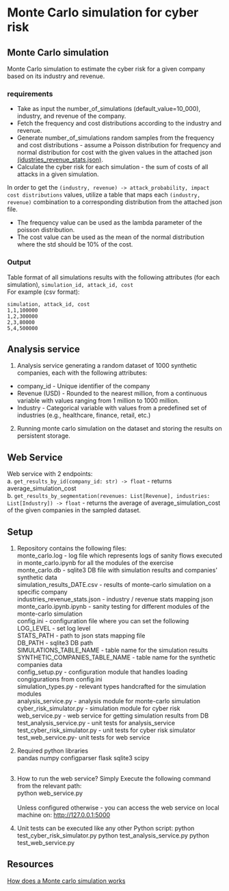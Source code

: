 # Monte Carlo simulation for cyber risk

## Monte Carlo simulation 
Monte Carlo simulation to estimate the cyber risk for a given company based on its industry and revenue. 

### requirements

* Take as input the number_of_simulations (default_value=10_000), industry, and revenue of the company. 
* Fetch the frequency and cost distributions according to the industry and revenue.  
* Generate number_of_simulations random samples from the frequency and cost distributions - assume a Poisson distribution for frequency and normal distribution for cost with the given values in the attached json [(idustries_revenue_stats.json)](./idustries_revenue_stats.json).
* Calculate the cyber risk for each simulation - the sum of costs of all attacks in a given simulation.


  
In order to get the `(industry, revenue) -> attack_probability, impact cost distributions` values, utilize a table that maps each `(industry, revenue)` combination to a corresponding distribution from the attached json file. 
- The frequency value can be used as the lambda parameter of the poisson distribution.
- The cost value can be used as the mean of the normal distribution where the std should be 10% of the cost. 

### Output

Table format of all simulations results with the following attributes (for each simulation), `simulation_id, attack_id, cost`  
For example (csv format):
  ```
  simulation, attack_id, cost
  1,1,100000
  1,2,300000
  2,3,80000
  5,4,500000
  ```

## Analysis service

1. Analysis service generating a random dataset of 1000 synthetic companies, each with the following attributes:
* company_id - Unique identifier of the company
* Revenue (USD) - Rounded to the nearest million, from a continuous variable with values ranging from 1 million to 1000 million.
* Industry - Categorical variable with values from a predefined set of industries (e.g., healthcare, finance, retail, etc.)

2. Running monte carlo simulation on the dataset and storing the results on persistent storage.

## Web Service
Web service with 2 endpoints:
<br />a. `get_results_by_id(company_id: str) -> float` - returns average_simulation_cost
<br />b. `get_results_by_segmentation(revenues: List[Revenue], industries: List[Industry]) -> float` - returns the average of average_simulation_cost of the given companies in the sampled dataset.



## Setup
1. Repository contains the following files:<br>
    monte_carlo.log - log file which represents logs of sanity flows executed in monte_carlo.ipynb for all the modules of the exercise<br>
	monte_carlo.db  - sqlite3 DB file with simulation results and companies' synthetic data <br>
	simulation_results_DATE.csv - results of monte-carlo simulation on a specific company <br>
    industries_revenue_stats.json -  industry / revenue stats mapping json<br>
    monte_carlo.ipynb.ipynb -  sanity testing for different modules of the monte-carlo simulation <br>
    config.ini -  configuration file where you can set the following <br>
                  LOG_LEVEL - set log level<br>
                  STATS_PATH  - path to json stats mapping file <br>
                  DB_PATH - sqlite3 DB path<br>
				  SIMULATIONS_TABLE_NAME - table name for the simulation results<br>
				  SYNTHETIC_COMPANIES_TABLE_NAME - table name for the synthetic companies data <br>
    config_setup.py - configuration module that handles loading congigurations from config.ini <br>
	simulation_types.py - relevant types handcrafted  for the  simulation modules <br>
	analysis_service.py - analysis module for monte-carlo simulation <br>
	cyber_risk_simulator.py - simulation module for cyber risk<br>
	web_service.py - web service for getting simulation results from DB <br>
	test_analysis_service.py - unit tests for analysis_service <br>
	test_cyber_risk_simulator.py - unit tests for cyber risk simulator <br>
	test_web_service.py- unit tests for web service<br>


2. Required python libraries<br>
	pandas numpy configparser flask sqlite3 scipy <br><br>

3. How to run the  web service? Simply Execute the following command from the relevant path:<br>
	python web_service.py <br><br>
	Unless configured otherwise  - you can access the web service on local machine on: http://127.0.0.1:5000


4. Unit tests can be executed like any other Python script:
	python test_cyber_risk_simulator.py
	python test_analysis_service.py
	python test_web_service.py

## Resources 
[How does a Monte carlo simulation works](https://aws.amazon.com/what-is/monte-carlo-simulation/#seo-faq-pairs#how-does-the-monte-carlo-simulation-work)